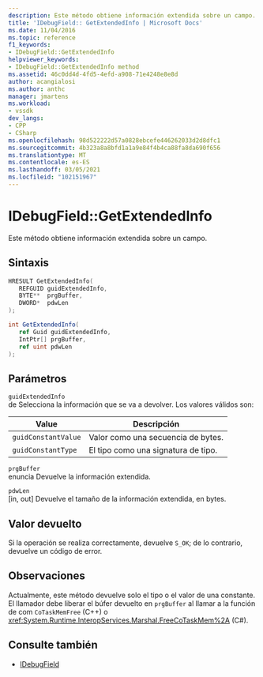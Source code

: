 ```yaml
---
description: Este método obtiene información extendida sobre un campo.
title: 'IDebugField:: GetExtendedInfo | Microsoft Docs'
ms.date: 11/04/2016
ms.topic: reference
f1_keywords:
- IDebugField::GetExtendedInfo
helpviewer_keywords:
- IDebugField::GetExtendedInfo method
ms.assetid: 46c0dd4d-4fd5-4efd-a908-71e4248e8e8d
author: acangialosi
ms.author: anthc
manager: jmartens
ms.workload:
- vssdk
dev_langs:
- CPP
- CSharp
ms.openlocfilehash: 98d522222d57a0828ebcefe446262033d2d8dfc1
ms.sourcegitcommit: 4b323a8a8bfd1a1a9e84f4b4ca88fa8da690f656
ms.translationtype: MT
ms.contentlocale: es-ES
ms.lasthandoff: 03/05/2021
ms.locfileid: "102151967"
---
```

# <a name="idebugfieldgetextendedinfo"></a>IDebugField::GetExtendedInfo
Este método obtiene información extendida sobre un campo.

## <a name="syntax"></a>Sintaxis

```cpp
HRESULT GetExtendedInfo( 
   REFGUID guidExtendedInfo,
   BYTE**  prgBuffer,
   DWORD*  pdwLen
);
```

```csharp
int GetExtendedInfo(
   ref Guid guidExtendedInfo,
   IntPtr[] prgBuffer,
   ref uint pdwLen
);
```

## <a name="parameters"></a>Parámetros
`guidExtendedInfo`\
de Selecciona la información que se va a devolver. Los valores válidos son:

|Value|Descripción|
|-----------|-----------------|
|`guidConstantValue`|Valor como una secuencia de bytes.|
|`guidConstantType`|El tipo como una signatura de tipo.|

`prgBuffer`\
enuncia Devuelve la información extendida.

`pdwLen`\
[in, out] Devuelve el tamaño de la información extendida, en bytes.

## <a name="return-value"></a>Valor devuelto
 Si la operación se realiza correctamente, devuelve `S_OK`; de lo contrario, devuelve un código de error.

## <a name="remarks"></a>Observaciones
 Actualmente, este método devuelve solo el tipo o el valor de una constante. El llamador debe liberar el búfer devuelto en `prgBuffer` al llamar a la función de com `CoTaskMemFree` (C++) o <xref:System.Runtime.InteropServices.Marshal.FreeCoTaskMem%2A> (C#).

## <a name="see-also"></a>Consulte también
- [IDebugField](../../../extensibility/debugger/reference/idebugfield.md)
